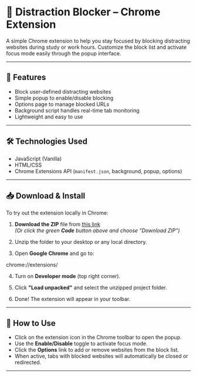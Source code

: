 # 🚫 Distraction Blocker – Chrome Extension

A simple Chrome extension to help you stay focused by blocking distracting websites during study or work hours. Customize the block list and activate focus mode easily through the popup interface.

---

## 🌟 Features

- Block user-defined distracting websites
- Simple popup to enable/disable blocking
- Options page to manage blocked URLs
- Background script handles real-time tab monitoring
- Lightweight and easy to use

---

## 🛠️ Technologies Used

- JavaScript (Vanilla)
- HTML/CSS
- Chrome Extensions API (`manifest.json`, background, popup, options)

---

## 📥 Download & Install

To try out the extension locally in Chrome:

1. **Download the ZIP** file from [this link](blob:https://web.whatsapp.com/b2972e4c-10aa-4026-a85a-1af5f5447da0)  
   *(Or click the green **Code** button above and choose "Download ZIP")*

2. Unzip the folder to your desktop or any local directory.

3. Open **Google Chrome** and go to:

chrome://extensions/

4. Turn on **Developer mode** (top right corner).

5. Click **"Load unpacked"** and select the unzipped project folder.

6. Done! The extension will appear in your toolbar.

---

## 🧪 How to Use

- Click on the extension icon in the Chrome toolbar to open the popup.
- Use the **Enable/Disable** toggle to activate focus mode.
- Click the **Options** link to add or remove websites from the block list.
- When active, tabs with blocked websites will automatically be closed or redirected.

---




